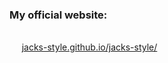 <h3>My official website:</h3> </br>
&nbsp;&nbsp;&nbsp;&nbsp;&nbsp;<a href='jacks-style.github.io/jacks-style/'>jacks-style.github.io/jacks-style/</a>

